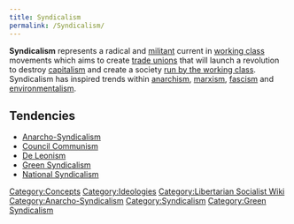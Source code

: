 ```yaml
---
title: Syndicalism
permalink: /Syndicalism/
---
```


**Syndicalism** represents a radical and
[militant](Militancy.md "wikilink") current in [working
class](Working_Class.md "wikilink") movements which aims to create [trade
unions](Trade_Union.md "wikilink") that will launch a revolution to destroy
[capitalism](capitalism.md "wikilink") and create a society [run by the
working class](Workers'_Self-Management.md "wikilink"). Syndicalism has
inspired trends within [anarchism](anarchism.md "wikilink"),
[marxism](marxism.md "wikilink"), [fascism](fascism.md "wikilink") and
[environmentalism](environmentalism.md "wikilink").

## Tendencies

- [Anarcho-Syndicalism](Anarcho-Syndicalism.md "wikilink")
- [Council Communism](Council_Communism.md "wikilink")
- [De Leonism](De_Leonism.md "wikilink")
- [Green Syndicalism](Green_Syndicalism.md "wikilink")
- [National Syndicalism](National_Syndicalism.md "wikilink")

[Category:Concepts](Category:Concepts.md "wikilink")
[Category:Ideologies](Category:Ideologies.md "wikilink")
[Category:Libertarian Socialist
Wiki](Category:Libertarian_Socialist_Wiki.md "wikilink")
[Category:Anarcho-Syndicalism](Category:Anarcho-Syndicalism.md "wikilink")
[Category:Syndicalism](Category:Syndicalism.md "wikilink") [Category:Green
Syndicalism](Category:Green_Syndicalism.md "wikilink")